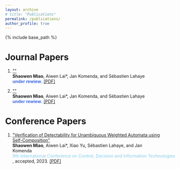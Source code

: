 ```yaml
---
layout: archive
# title: "Publications"
permalink: /publications/
author_profile: true
---
```


{% include base_path %}

<style type="">
font { white-space: nowrap }
</style>

# Journal Papers
1. [""]()  
   **Shaowen Miao**, Aiwen Lai*, Jan Komenda, and S&eacute;bastien Lahaye<br>
   <font color="RoyalBlue"><b>under rewiew</b></font>. [[PDF]]()

2. [""]()  
   **Shaowen Miao**, Aiwen Lai*, Jan Komenda, and S&eacute;bastien Lahaye<br>
   <font color="RoyalBlue"><b>under rewiew</b></font>. [[PDF]]()

<!-- 3. [""]()  
   **Shaowen Miao**, Aiwen Lai*, Jan Komenda, and Alessandro Giua<br>
   <font color="Crimson"><b>under rewiew</b></font>. [[PDF]]()

4. [""]()  
   Liren Shen, **Shaowen Miao**, Aiwen Lai*, and Jan Komenda<br>
   under rewiew. [[PDF]]()

5. [""]()  
   Keru Chen, **Shaowen Miao**, Aiwen Lai, and Ji Ma*<br>
   <font color="Lime"><b>under rewiew</b></font>. [[PDF]]()

6. [""]()  
   Zhiyuan Huang, **Shaowen Miao**, Aiwen Lai, Xiao Yu*, and Weiyao Lan<br>
   <font color="LightCoral"><b>under rewiew</b></font>. [[PDF]]() -->

# Conference Papers
1. ["Verification of Detectability for Unambiguous Weighted Automata using Self-Composition"]()  
   **Shaowen Miao**, Aiwen Lai*, Xiao Yu, S&eacute;bastien Lahaye, and Jan Komenda<br>
   <font color="SkyBlue">9th International Conference on Control, Decision and Information Technologies</font>, accepted, 2023. [[PDF]](https://jiro-m.github.io/papers/23CoDIT.pdf)

<!-- 2. [""]()  
   Liren Shen, **Shaowen Miao**, Aiwen Lai*, and Weiyao Lan<br>
   under rewiew. [[PDF]]()

3. [""]()  
   Guoqiang Xu, **Shaowen Miao**, Aiwen Lai*, and Weiyao Lan<br>
   under rewiew. [[PDF]]() -->